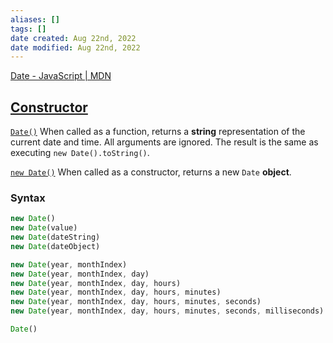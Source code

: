 ```yaml
---
aliases: []
tags: []
date created: Aug 22nd, 2022
date modified: Aug 22nd, 2022
---
```

[Date - JavaScript | MDN](https://developer.mozilla.org/en-US/docs/Web/JavaScript/Reference/Global_Objects/Date)
## [Constructor](https://developer.mozilla.org/en-US/docs/Web/JavaScript/Reference/Global_Objects/Date#constructor "Permalink to Constructor")
[`Date()`](https://developer.mozilla.org/en-US/docs/Web/JavaScript/Reference/Global_Objects/Date/Date)
When called as a function, returns a **string** representation of the current date and time. All arguments are ignored. The result is the same as executing `new Date().toString()`.

[`new Date()`](https://developer.mozilla.org/en-US/docs/Web/JavaScript/Reference/Global_Objects/Date/Date)
When called as a constructor, returns a new `Date` **object**.

### Syntax
```js
new Date()
new Date(value)
new Date(dateString)
new Date(dateObject)

new Date(year, monthIndex)
new Date(year, monthIndex, day)
new Date(year, monthIndex, day, hours)
new Date(year, monthIndex, day, hours, minutes)
new Date(year, monthIndex, day, hours, minutes, seconds)
new Date(year, monthIndex, day, hours, minutes, seconds, milliseconds)

Date()
```